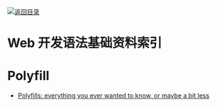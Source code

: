 [![返回目录](https://parg.co/UGo)](https://parg.co/b4z) 
 
 
 
 


 


 


 



# Web 开发语法基础资料索引


# Polyfill



- [Polyfills: everything you ever wanted to know, or maybe a bit less](http://6me.us/Yffla1)
